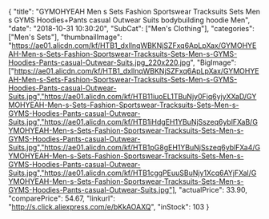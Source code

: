 {
	"title": "GYMOHYEAH Men s Sets Fashion Sportswear Tracksuits Sets Men s GYMS Hoodies+Pants casual Outwear Suits bodybuilding hoodie Men",
	"date": "2018-10-31 10:30:20",
	"SubCat": ["Men's Clothing"],
	"categories": ["Men's Sets"],
	"thumbnailImage": "https://ae01.alicdn.com/kf/HTB1_dxllnqWBKNjSZFxq6ApLpXax/GYMOHYEAH-Men-s-Sets-Fashion-Sportswear-Tracksuits-Sets-Men-s-GYMS-Hoodies-Pants-casual-Outwear-Suits.jpg_220x220.jpg",
	"BigImage": ["https://ae01.alicdn.com/kf/HTB1_dxllnqWBKNjSZFxq6ApLpXax/GYMOHYEAH-Men-s-Sets-Fashion-Sportswear-Tracksuits-Sets-Men-s-GYMS-Hoodies-Pants-casual-Outwear-Suits.jpg","https://ae01.alicdn.com/kf/HTB11iuoEL1TBuNjy0Fjq6yjyXXaD/GYMOHYEAH-Men-s-Sets-Fashion-Sportswear-Tracksuits-Sets-Men-s-GYMS-Hoodies-Pants-casual-Outwear-Suits.jpg","https://ae01.alicdn.com/kf/HTB1iHdgEH1YBuNjSszeq6yblFXaB/GYMOHYEAH-Men-s-Sets-Fashion-Sportswear-Tracksuits-Sets-Men-s-GYMS-Hoodies-Pants-casual-Outwear-Suits.jpg","https://ae01.alicdn.com/kf/HTB1pG8gEH1YBuNjSszeq6yblFXa4/GYMOHYEAH-Men-s-Sets-Fashion-Sportswear-Tracksuits-Sets-Men-s-GYMS-Hoodies-Pants-casual-Outwear-Suits.jpg","https://ae01.alicdn.com/kf/HTB1cggPEuuSBuNjy1Xcq6AYjFXal/GYMOHYEAH-Men-s-Sets-Fashion-Sportswear-Tracksuits-Sets-Men-s-GYMS-Hoodies-Pants-casual-Outwear-Suits.jpg"],
	"actualPrice": 33.90,
	"comparePrice": 54.67,
	"linkurl": "http://s.click.aliexpress.com/e/bKkAOAXQ",
	"inStock": 103
}
